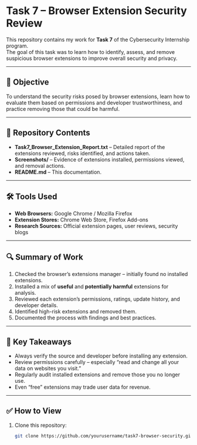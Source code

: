 # Task 7 – Browser Extension Security Review

This repository contains my work for **Task 7** of the Cybersecurity Internship program.  
The goal of this task was to learn how to identify, assess, and remove suspicious browser extensions to improve overall security and privacy.

---

## 📌 Objective
To understand the security risks posed by browser extensions, learn how to evaluate them based on permissions and developer trustworthiness, and practice removing those that could be harmful.

---

## 📂 Repository Contents
- **Task7_Browser_Extension_Report.txt** – Detailed report of the extensions reviewed, risks identified, and actions taken.
- **Screenshots/** – Evidence of extensions installed, permissions viewed, and removal actions.
- **README.md** – This documentation.

---

## 🛠 Tools Used
- **Web Browsers:** Google Chrome / Mozilla Firefox  
- **Extension Stores:** Chrome Web Store, Firefox Add-ons  
- **Research Sources:** Official extension pages, user reviews, security blogs

---

## 🔍 Summary of Work
1. Checked the browser’s extensions manager – initially found no installed extensions.
2. Installed a mix of **useful** and **potentially harmful** extensions for analysis.
3. Reviewed each extension’s permissions, ratings, update history, and developer details.
4. Identified high-risk extensions and removed them.
5. Documented the process with findings and best practices.

---

## 📖 Key Takeaways
- Always verify the source and developer before installing any extension.
- Review permissions carefully – especially “read and change all your data on websites you visit.”
- Regularly audit installed extensions and remove those you no longer use.
- Even “free” extensions may trade user data for revenue.

---

## ✅ How to View
1. Clone this repository:
   ```bash
   git clone https://github.com/yourusername/task7-browser-security.git
